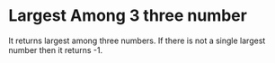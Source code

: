 # Largest Among 3 three number

It returns largest among three numbers. If there is not a single largest number then it returns -1.
